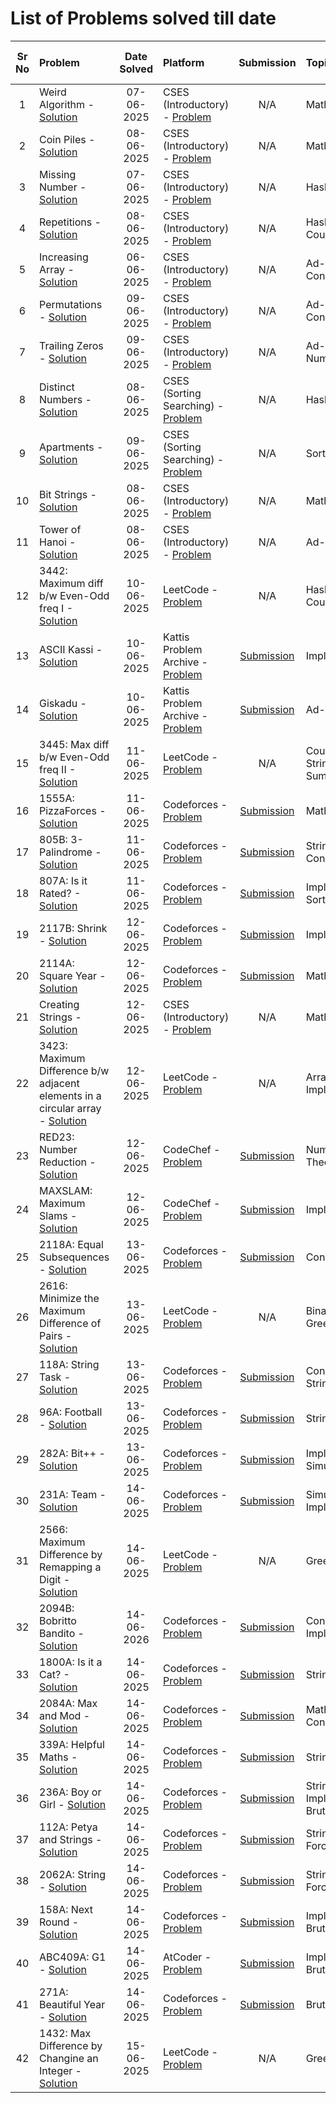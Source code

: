 # List of Problems solved till date

|Sr No|Problem|Date Solved|Platform|Submission|Topics|Difficulty (out of 5)|Source |
|:---:|:------|:---------:|:--------|:--------:|:-----|:-------------------:| :----: |
|1| Weird Algorithm - [Solution](/Problemsets/CSES/Introductory/WeirdAlgorithm.cpp) |07-06-2025| CSES (Introductory) - [Problem](https://cses.fi/problemset/task/1068)| N/A | Math | 1 | N/A |
|2| Coin Piles - [Solution](/Problemsets/CSES/Introductory/CoinPiles.cpp) |08-06-2025| CSES (Introductory) - [Problem](https://cses.fi/problemset/task/1754)| N/A | Math | 2 | N/A |
|3| Missing Number - [Solution](/Problemsets/CSES/Introductory/MissingNumber.cpp) | 07-06-2025 | CSES (Introductory) - [Problem](https://cses.fi/problemset/task/1083)| N/A | Hashing | 1 | N/A |
|4| Repetitions - [Solution](/Problemsets/CSES/Introductory/Repetitions.cpp) |08-06-2025| CSES (Introductory) - [Problem](https://cses.fi/problemset/task/1069)| N/A | Hashing, Counting | 1 | N/A |
|5| Increasing Array - [Solution](/Problemsets/CSES/Introductory/IncreasingArray.cpp) |06-06-2025| CSES (Introductory) - [Problem](https://cses.fi/problemset/task/1094)| N/A | Ad-hoc, Constructive | 2 | N/A | 
|6| Permutations - [Solution](/Problemsets/CSES/Introductory/Permutations.cpp) |09-06-2025| CSES (Introductory) - [Problem](https://cses.fi/problemset/task/1070)| N/A | Ad-hoc, Constructive | 1 | N/A |
|7| Trailing Zeros - [Solution](/Problemsets/CSES/Introductory/TrailingZeros.cpp) | 09-06-2025 | CSES (Introductory) - [Problem](https://cses.fi/problemset/task/1618)| N/A | Ad-hoc, Math, Number Theory | 2 | N/A |
|8| Distinct Numbers - [Solution](/Problemsets/CSES/Sorting-Searching/DistinctNumbers.cpp) | 08-06-2025 | CSES (Sorting Searching) - [Problem](https://cses.fi/problemset/task/1621)| N/A | Hashing | 1 | N/A | 
|9| Apartments - [Solution](/Problemsets/CSES/Sorting-Searching/Apartments.cpp) |09-06-2025| CSES (Sorting Searching) - [Problem](https://cses.fi/problemset/task/1084)| N/A | Sorting, Greedy | 1 | N/A |
|10| Bit Strings - [Solution](/Problemsets/CSES/Introductory/BitStrings.cpp) |08-06-2025| CSES (Introductory) - [Problem](https://cses.fi/problemset/task/1617)| N/A | Math | 1 | N/A |
|11| Tower of Hanoi - [Solution](/Problemsets/CSES/Introductory/TowerOfHanoi.cpp) |08-06-2025 | CSES (Introductory) - [Problem](https://cses.fi/problemset/task/1617)| N/A | Ad-hoc | 1 | N/A |
| 12 | 3442: Maximum diff b/w Even-Odd freq I - [Solution](/Problemsets/LC/3442_MaxDiffBWEvenOddFrequency_I.cpp) | 10-06-2025 | LeetCode - [Problem](https://leetcode.com/problems/maximum-difference-between-even-and-odd-frequency-i/description/) | N/A | Hashing, Counting | 2 | LeetCode Daily | 
| 13 | ASCII Kassi - [Solution](/Problemsets/Kattis/ASCIIkassi.cpp) | 10-06-2025 | Kattis Problem Archive - [Problem](https://open.kattis.com/problems/asciikassi) | [Submission](https://open.kattis.com/submissions/17539527) | Implementation | 1 | N/A |
| 14 | Giskadu - [Solution](/Problemsets/Kattis/giskadu.cpp) | 10-06-2025 | Kattis Problem Archive - [Problem](https://open.kattis.com/problems/giskadu) | [Submission](https://open.kattis.com/submissions/17539597) | Ad-hoc | 2 | N/A |
| 15 | 3445: Max diff b/w Even-Odd freq II - [Solution](/Problemsets/LC/3445_MaxDiffBWEvenOddFrequency_II.cpp) | 11-06-2025 | LeetCode - [Problem](https://leetcode.com/problems/maximum-difference-between-even-and-odd-frequency-ii/description/) | N/A | Counting, String, Prefix Sum | 4+ | LeetCode Daily |
| 16 | 1555A: PizzaForces - [Solution](/Problemsets/CF/1555A_Pizzaforces.cpp) | 11-06-2025 | Codeforces - [Problem](https://codeforces.com/contest/1555/problem/A) | [Submission](https://codeforces.com/contest/1555/submission/323886256) | Math, Counting | 5 | [Next-Problem](https://next-problem.com/) | 
| 17 | 805B: 3-Palindrome - [Solution](/Problemsets/CF/805B_3Palindrome.cpp) | 11-06-2025 | Codeforces - [Problem](https://codeforces.com/contest/805/problem/B) | [Submission](https://codeforces.com/contest/805/submission/323887707) | String, Constructive | 1 | [ACDLadders](https://acodedaily.com/) |
| 18 | 807A: Is it Rated? - [Solution](/Problemsets/CF/807A_IsItRated.cpp) | 11-06-2025 | Codeforces - [Problem](https://codeforces.com/contest/807b/problem/A) | [Submission](https://codeforces.com/contest/807/submission/323945535) | Implementation, Sorting | 1 | [ACDLadders](https://acodedaily.com/) |
| 19 | 2117B: Shrink - [Solution](/Problemsets/CF/2117B_Shrink.cpp) | 12-06-2025 | Codeforces - [Problem](https://codeforces.com/contest/2117/problem/B/) | [Submission](https://codeforces.com/contest/2117/submission/323952621) | Implementation | 2 | Upsolving |
| 20 | 2114A: Square Year - [Solution](/Problemsets/CF/2114A_SquareYear.cpp) | 12-06-2025 | Codeforces - [Problem](https://codeforces.com/contest/2114/problem/A/) | [Submission](https://codeforces.com/contest/2114/submission/323953843) | Math | 1 | [ACDLadders](https://acodedaily.com/) |
| 21 | Creating Strings - [Solution](/Problemsets/CSES/Introductory/CreatingStrings.cpp)| 12-06-2025 | CSES (Introductory) - [Problem](https://cses.fi/problemset/task/1622) | N/A | Math, Strings | 2 | N/A |
| 22 | 3423: Maximum Difference b/w adjacent elements in a circular array - [Solution](/Problemsets/LC/3423_MaxDiffBWAdjElementsInCircularArray.cpp) | 12-06-2025 | LeetCode - [Problem](https://leetcode.com/problems/maximum-difference-between-adjacent-elements-in-a-circular-array/) | N/A | Arrays, Implementation | 1 | LeetCode Daily |
| 23 | RED23: Number Reduction - [Solution](/Problemsets/codechef.com/RED23.cpp) | 12-06-2025 | CodeChef - [Problem](https://www.codechef.com/problems/RED23) | [Submission](https://www.codechef.com/viewsolution/1165776252) | Number Theory, Math | 1 | Upsolving | 
| 24 | MAXSLAM: Maximum Slams - [Solution](/Problemsets/codechef.com/MAXSLAM.cpp) | 12-06-2025 | CodeChef - [Problem](https://www.codechef.com/problems/MAXSLAM) | [Submission](https://www.codechef.com/viewsolution/1165776969) | Implementation | 1 | Upsolving |
| 25 | 2118A: Equal Subsequences - [Solution](/Problemsets/CF/2118A_EqualSubsequences.cpp) | 13-06-2025 | Codeforces - [Problem](https://codeforces.com/contest/2118/problem/A) | [Submission](https://codeforces.com/contest/2118/submission/324165634) | Constructive | 2 | Upsolving |
| 26 | 2616: Minimize the Maximum Difference of Pairs - [Solution](/Problemsets/LC/2616_MinimizeTheMaximumDifferenceOfPairs.cpp) | 13-06-2025 | LeetCode - [Problem](https://leetcode.com/problems/minimize-the-maximum-difference-of-pairs/description/) | N/A | Binary Search, Greedy | 4+ | LeetCode Daily |
| 27 | 118A: String Task - [Solution](/Problemsets/CF/118A_StringTask.cpp) | 13-06-2025 | Codeforces - [Problem](https://codeforces.com/contest/118/problem/A/) | [Submission](https://codeforces.com/problemset/submission/118/324265265) | Constructive, Strings | 1 | [ACDLadders](https://acodedaily.com/) | 
| 28 | 96A: Football - [Solution](/Problemsets/CF/96A_Football.cpp) | 13-06-2025 | Codeforces - [Problem](https://codeforces.com/contest/96/problem/A/) | [Submission](https://codeforces.com/contest/96/submission/324285372) | Strings | 1 | [ACDLadders](https://acodedaily.com/) |
| 29 | 282A: Bit++ - [Solution](/Problemsets/CF/282A_Bit++.cpp) |  13-06-2025 | Codeforces - [Problem](https://codeforces.com/contest/282/problem/A/) | [Submission](https://codeforces.com/problemset/submission/282/324286541) | Implementation, Simulation | 1 | [ACDLadders](https://acodedaily.com/) |
| 30 | 231A: Team - [Solution](/Problemsets/CF/231A_Team.cpp) | 14-06-2025 | Codeforces - [Problem](https://codeforces.com/contest/231/problem/A/) | [Submission](https://codeforces.com/problemset/submission/231/324298365) | Simulation, Implementation | 1 | [ACDLadders](https://acodedaily.com/) |
| 31 | 2566: Maximum Difference by Remapping a Digit - [Solution](/Problemsets/LC/2566_MaxDiffByRemappingADigit.cpp) | 14-06-2025 | LeetCode - [Problem](https://leetcode.com/problems/maximum-difference-by-remapping-a-digit/description/) | N/A | Greedy | 2 | LeetCode Daily | 
| 32 | 2094B: Bobritto Bandito - [Solution](/Problemsets/CF/2094B_BobrittoBandito.cpp) | 14-06-2026 | Codeforces - [Problem](https://codeforces.com/problemset/problem/2094/B) | [Submission](https://codeforces.com/problemset/submission/2094/324328601) | Constructive, Implementation | 1 | [ACDLadders](https://acodedaily.com/) |
| 33 | 1800A: Is it a Cat? - [Solution](/Problemsets/CF/1800A_IsItACat.cpp) | 14-06-2025 | Codeforces - [Problem](https://codeforces.com/problemset/problem/1800/A) | [Submission](https://codeforces.com/contest/1800/submission/324331601) | Strings, STL | 2 | [ACDLadders](https://acodedaily.com/) | 
| 34 | 2084A: Max and Mod - [Solution](/Problemsets/CF/2084A_MaxAndMod.cpp) | 14-06-2025 | Codeforces - [Problem](https://codeforces.com/problemset/problem/2084/A) | [Submission](https://codeforces.com/problemset/submission/2084/324354673) | Math, Constructive | 2 | [ACDLadders](https://acodedaily.com/) |
| 35 | 339A: Helpful Maths - [Solution](/Problemsets/CF/339A_HelpfulMaths.cpp) | 14-06-2025 | Codeforces - [Problem](https://codeforces.com/problemset/problem/339/A) | [Submission](https://codeforces.com/contest/339/submission/324355591) | Strings | 1 | [ACDLadders](https://acodedaily.com/) |
| 36 | 236A: Boy or Girl - [Solution](/Problemsets/CF/236A_BoyOrGirl.cpp) | 14-06-2025 | Codeforces - [Problem](https://codeforces.com/problemset/problem/236/A) | [Submission](https://codeforces.com/contest/236/submission/324356189) | String, Implementation, Brute Force | 1 | [ACDLadders](https://acodedaily.com/) |
| 37 | 112A: Petya and Strings - [Solution](/Problemsets/CF/112A_PetyaAndStrings.cpp) | 14-06-2025 | Codeforces - [Problem](https://codeforces.com/problemset/problem/112/A) | [Submission](https://codeforces.com/contest/112/submission/324356808) | Strings, Brute Force | 1 | [ACDLadders](https://acodedaily.com/) |
| 38 | 2062A: String - [Solution](/Problemsets/CF/2062A_String.cpp) | 14-06-2025 | Codeforces - [Problem](https://codeforces.com/problemset/problem/2062/A) | [Submission](https://codeforces.com/contest/2062/submission/324361379) | Strings, Brute Force | 1 | [ACDLadders](https://acodedaily.com/) |
| 39 | 158A: Next Round - [Solution](/Problemsets/CF/158A_NextRound.cpp) | 14-06-2025 | Codeforces - [Problem](https://codeforces.com/problemset/problem/158/A) | [Submission](https://codeforces.com/contest/158/submission/324362264) | Implementation, Brute Force | 1 | [ACDLadders](https://acodedaily.com/) |
| 40 | ABC409A: G1 - [Solution](/Problemsets/AC/ABC409A_G1.cpp) | 14-06-2025 | AtCoder - [Problem](https://atcoder.jp/contests/abc410/tasks/abc410_a) | [Submission](https://atcoder.jp/contests/abc410/submissions/66721336) | Implementation, Brute Force | 1 | [ABC 409](https://atcoder.jp/contests/abc410) |
| 41 | 271A: Beautiful Year - [Solution](/Problemsets/CF/271A_BeautifulYear.cpp) | 14-06-2025 | Codeforces - [Problem](https://codeforces.com/problemset/problem/271/A) | [Submission](https://codeforces.com/problemset/submission/271/324408519) | Brute Force | 1 | [ACDLadders](https://acodedaily.com/) | 
| 42 | 1432: Max Difference by Changine an Integer - [Solution](/Problemsets/LC/1432_MaxDiffYouCanGetChanginganInteger.cpp) | 15-06-2025 | LeetCode - [Problem](https://leetcode.com/problems/max-difference-you-can-get-from-changing-an-integer/description/) | N/A | Greedy | 4 | LeetCode Daily | 

